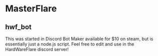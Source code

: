 # MasterFlare


## hwf_bot

This was started in Discord Bot Maker available for $10 on steam, but is essentially just a node.js script. Feel free to edit and use in the HardWareFlare discord server!